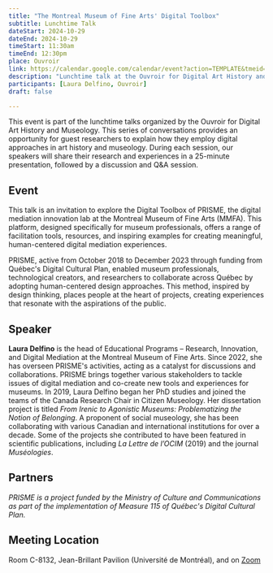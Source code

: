 ```yaml
---
title: "The Montreal Museum of Fine Arts' Digital Toolbox"
subtitle: Lunchtime Talk
dateStart: 2024-10-29
dateEnd: 2024-10-29
timeStart: 11:30am
timeEnd: 12:30pm
place: Ouvroir
link: https://calendar.google.com/calendar/event?action=TEMPLATE&tmeid=NGRhaHVsY3F2am9yY3BibnFqN3VtOGhuYXEgbGFib3V2cm9pckBt&tmsrc=labouvroir%40gmail.com
description: "Lunchtime talk at the Ouvroir for Digital Art History and Museology on Tuesday, October 29, 2024, from 11:30 AM to 12:30 PM, in room C-8132 of the Jean-Brillant Pavilion (Université de Montréal)."
participants: [Laura Delfino, Ouvroir]
draft: false

---
```


This event is part of the lunchtime talks organized by the Ouvroir for Digital Art History and Museology. This series of conversations provides an opportunity for guest researchers to explain how they employ digital approaches in art history and museology. During each session, our speakers will share their research and experiences in a 25-minute presentation, followed by a discussion and Q&A session.

## Event

This talk is an invitation to explore the Digital Toolbox of PRISME, the digital mediation innovation lab at the Montreal Museum of Fine Arts (MMFA). This platform, designed specifically for museum professionals, offers a range of facilitation tools, resources, and inspiring examples for creating meaningful, human-centered digital mediation experiences.

PRISME, active from October 2018 to December 2023 through funding from Québec's Digital Cultural Plan, enabled museum professionals, technological creators, and researchers to collaborate across Québec by adopting human-centered design approaches. This method, inspired by design thinking, places people at the heart of projects, creating experiences that resonate with the aspirations of the public.

## Speaker

**Laura Delfino** is the head of Educational Programs – Research, Innovation, and Digital Mediation at the Montreal Museum of Fine Arts. Since 2022, she has overseen PRISME's activities, acting as a catalyst for discussions and collaborations. PRISME brings together various stakeholders to tackle issues of digital mediation and co-create new tools and experiences for museums. In 2019, Laura Delfino began her PhD studies and joined the teams of the Canada Research Chair in Citizen Museology. Her dissertation project is titled *From Irenic to Agonistic Museums: Problematizing the Notion of Belonging*. A proponent of social museology, she has been collaborating with various Canadian and international institutions for over a decade. Some of the projects she contributed to have been featured in scientific publications, including *La Lettre de l’OCIM* (2019) and the journal *Muséologies*.

## Partners

*PRISME is a project funded by the Ministry of Culture and Communications as part of the implementation of Measure 115 of Québec's Digital Cultural Plan.*

## Meeting Location

Room C-8132, Jean-Brillant Pavilion (Université de Montréal), and on [Zoom](https://umontreal.zoom.us/j/82480661654?pwd=cUlzb09hZ3lkd2UvcmpPbTdmQkZBQT09)